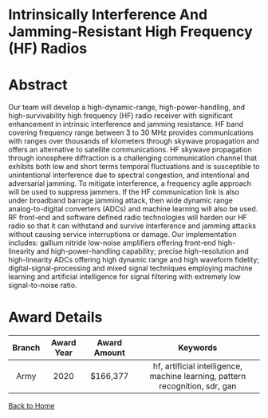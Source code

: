 
Intrinsically Interference And Jamming-Resistant High Frequency (HF) Radios
===========================================================================

# Abstract


Our team will develop a high-dynamic-range, high-power-handling, and high-survivability high frequency (HF) radio receiver with significant enhancement in intrinsic interference and jamming resistance. HF band covering frequency range between 3 to 30 MHz provides communications with ranges over thousands of kilometers through skywave propagation and offers an alternative to satellite communications. HF skywave propagation through ionosphere diffraction is a challenging communication channel that exhibits both low and short terms temporal fluctuations and is susceptible to unintentional interference due to spectral congestion, and intentional and adversarial jamming. To mitigate interference, a frequency agile approach will be used to suppress jammers. If the HF communication link is also under broadband barrage jamming attack, then wide dynamic range analog-to-digital converters (ADCs) and machine learning will also be used. RF front-end and software defined radio technologies will harden our HF radio so that it can withstand and survive interference and jamming attacks without causing service interruptions or damage. Our implementation includes: gallium nitride low-noise amplifiers offering front-end high-linearity and high-power-handling capability; precise high-resolution and high-linearity ADCs offering high dynamic range and high waveform fidelity; digital-signal-processing and mixed signal techniques employing machine learning and artificial intelligence for signal filtering with extremely low signal-to-noise ratio.  

# Award Details

|Branch|Award Year|Award Amount|Keywords|
| :---: | :---: | :---: | :---: |
|Army|2020|$166,377|hf, artificial intelligence, machine learning, pattern recognition, sdr, gan|
  
  


[Back to Home](https://github.com/chrischow/dod_sbir_awards/Reports/CC/#1059)